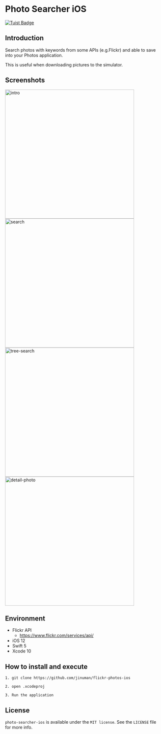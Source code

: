 Photo Searcher iOS
==================

[![Tuist Badge](https://img.shields.io/badge/powered%20by-Tuist-green.svg?longCache=true)](https://github.com/tuist)

## Introduction

Search photos with keywords from some APIs (e.g.Flickr) and able to save into your Photos application.

This is useful when downloading pictures to the simulator.

## Screenshots
<div>
	<img width="420" alt="intro" src="https://user-images.githubusercontent.com/26243835/47964428-5ec06100-e07d-11e8-8be2-beb72adc0643.png">
	<img width="420" alt="search" src="https://user-images.githubusercontent.com/26243835/47964420-2fa9ef80-e07d-11e8-8159-e4e7df0933ef.png">
	<br>
	<img width="420" alt="tree-search" src="https://user-images.githubusercontent.com/26243835/47964918-a0eca100-e083-11e8-81c6-c2ba6add9ce7.png">
	<img width="420" alt="detail-photo" src="https://user-images.githubusercontent.com/26243835/47964922-a5b15500-e083-11e8-9410-c2fe30f08843.png">
</div>

## Environment

- Flickr API
	- https://www.flickr.com/services/api/
- iOS 12
- Swift 5
- Xcode 10

## How to install and execute

```
1. git clone https://github.com/jinuman/flickr-photos-ios

2. open .xcodeproj

3. Run the application
```

## License
`photo-searcher-ios` is available under the `MIT license`.
See the `LICENSE` file for more info.
